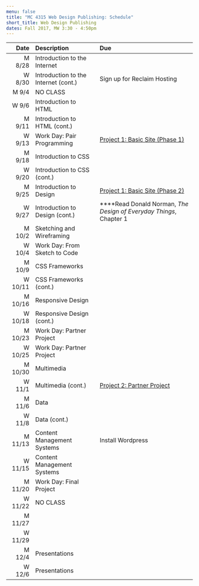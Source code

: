 ```yaml
---
menu: false
title: "MC 4315 Web Design Publishing: Schedule"
short_title: Web Design Publishing
dates: Fall 2017, MW 3:30 - 4:50pm
---
```


Date | Description | Due
---: | :----------- | :---
M 8/28 | Introduction to the Internet |
W 8/30 | Introduction to the Internet (cont.) | Sign up for Reclaim Hosting
M 9/4 | NO CLASS |
W 9/6 | Introduction to HTML |
M 9/11 | Introduction to HTML (cont.) |
W 9/13 | Work Day: Pair Programming | [Project 1: Basic Site (Phase 1)](/assignments/web/web_design_publishing_project_1.html)
M 9/18 | Introduction to CSS |
W 9/20 | Introduction to CSS (cont.) |
M 9/25 | Introduction to Design | [Project 1: Basic Site (Phase 2)](/assignments/web/web_design_publishing_project_1.html)
W 9/27 | Introduction to Design (cont.) | ****Read Donald Norman, _The Design of Everyday Things_, Chapter 1
M 10/2 | Sketching and Wireframing |
W 10/4 | Work Day: From Sketch to Code |
M 10/9 | CSS Frameworks |
W 10/11 | CSS Frameworks (cont.) |
M 10/16 | Responsive Design |
W 10/18 | Responsive Design (cont.) |
M 10/23 | Work Day: Partner Project |
W 10/25 | Work Day: Partner Project |
M 10/30 | Multimedia |
W 11/1 | Multimedia (cont.) | [Project 2: Partner Project](/assignments/web/web_design_publishing_project_2.html)
M 11/6 | Data |
W 11/8 | Data (cont.) |
M 11/13 | Content Management Systems | Install Wordpress
W 11/15 | Content Management Systems |
M 11/20 | Work Day: Final Project |
W 11/22 | NO CLASS |
M 11/27 | |
W 11/29 | |
M 12/4 | Presentations |
W 12/6 | Presentations |
